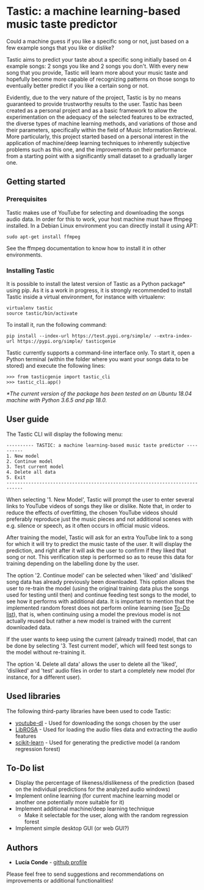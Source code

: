 # Tastic: a machine learning-based music taste predictor

Could a machine guess if you like a specific song or not, just based on a few example songs that you like or dislike?

Tastic aims to predict your taste about a specific song initially based on 4 example songs: 2 songs you like and 2 songs you don't. With every new song that you provide, Tastic will learn more about your music taste and hopefully become more capable of recognizing patterns on those songs to eventually better predict if you like a certain song or not.

Evidently, due to the very nature of the project, Tastic is by no means guaranteed to provide trustworthy results to the user. Tastic has been created as a personal project and as a basic framework to allow the experimentation on the adequacy of the selected features to be extracted, the diverse types of machine learning methods, and variations of those and their parameters,
specifically within the field of Music Information Retrieval. More particularly, this project started based on a personal interest in the application of machine/deep learning techniques to inherently subjective problems such as this one, and the improvements on their performance from a starting point with a significantly small dataset to a gradually larger one.

## Getting started
### Prerequisites
Tastic makes use of YouTube for selecting and downloading the songs audio data. In order for this to work, your host machine must have ffmpeg installed. In a Debian Linux environment you can directly install it using APT:
```
sudo apt-get install ffmpeg
```
See the ffmpeg documentation to know how to install it in other environments.

### Installing Tastic
It is possible to install the latest version of Tastic as a Python package* using pip. As it is a work in progress, it is strongly recommended to install Tastic inside a virtual environment, for instance with virtualenv:
```
virtualenv tastic
source tastic/bin/activate
```
To install it, run the following command:
```
pip install --index-url https://test.pypi.org/simple/ --extra-index-url https://pypi.org/simple/ tasticgenie
```
Tastic currently supports a command-line interface only. To start it, open a Python terminal (within the folder where you want your songs data to be stored) and execute the following lines:
```
>>> from tasticgenie import tastic_cli
>>> tastic_cli.app()
```

_*The current version of the package has been tested on an Ubuntu 18.04 machine with Python 3.6.5 and pip 18.0._

## User guide
The Tastic CLI will display the following menu:

```
---------- TASTIC: a machine learning-based music taste predictor ----------
1. New model
2. Continue model
3. Test current model
4. Delete all data
5. Exit
----------------------------------------------------------------------------
```
When selecting '1. New Model', Tastic will prompt the user to enter several links to YouTube videos of songs they like or dislike. Note that, in order to reduce the effects of overfitting, the chosen YouTube videos should preferably reproduce just the music pieces and not additional scenes with e.g. silence or speech, as it often occurs in official music videos.

After training the model, Tastic will ask for an extra YouTube link to a song for which it will try to predict the music taste of the user. It will display the prediction, and right after it will ask the user to confirm if they liked that song or not. This verification step is performed so as to reuse this data for training depending on the labelling done by the user.

The option '2. Continue model' can be selected when 'liked' and 'disliked' song data has already previously been downloaded. This option allows the user to re-train the model (using the original training data plus the songs used for testing until then) and continue feeding test songs to the model, to see how it performs with additional data. It is important to mention that the implemented random forest does not perform online learning (see [To-Do list](https://github.com/luciaconde/Tastic/blob/master/README.md#to-do-list)), that is, when continuing using a model the previous model is not actually reused but rather a new model is trained with the current downloaded data.

If the user wants to keep using the current (already trained) model, that can be done by selecting '3. Test current model', which will feed test songs to the model without re-training it.

The option '4. Delete all data' allows the user to delete all the 'liked', 'disliked' and 'test' audio files in order to start a completely new model (for instance, for a different user).

## Used libraries

The following third-party libraries have been used to code Tastic:

* [youtube-dl](https://github.com/rg3/youtube-dl) - Used for downloading the songs chosen by the user
* [LibROSA](https://github.com/librosa/librosa) - Used for loading the audio files data and extracting the audio features
* [scikit-learn](https://github.com/scikit-learn/scikit-learn) - Used for generating the predictive model (a random regression forest) 

## To-Do list
* Display the percentage of likeness/dislikeness of the prediction (based on the individual predictions for the analyzed audio windows)
* Implement online learning (for current machine learning model or another one potentially more suitable for it)
* Implement additional machine/deep learning technique
  * Make it selectable for the user, along with the random regression forest 
* Implement simple desktop GUI (or web GUI?)

## Authors

* **Lucía Conde**  - [github profile](https://github.com/luciaconde)

Please feel free to send suggestions and recommendations on improvements or additional functionalities!
